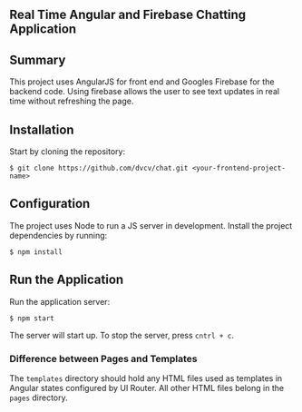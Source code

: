 ## Real Time Angular and Firebase Chatting Application

## Summary
This project uses AngularJS for front end and Googles Firebase for the backend code. Using firebase allows the user to see text updates in real time without refreshing the page. 

## Installation 

Start by cloning the repository:

```
$ git clone https://github.com/dvcv/chat.git <your-frontend-project-name>
```

## Configuration

The project uses Node to run a JS server in development. 
Install the project dependencies by running:

```
$ npm install
```

## Run the Application

Run the application server:

```
$ npm start
```

The server will start up. To stop the server, press `cntrl + c`.

### Difference between Pages and Templates

The `templates` directory should hold any HTML files used as templates in Angular states configured by UI Router. All other HTML files belong in the `pages` directory.
